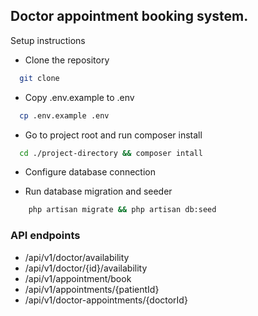 
## Doctor appointment booking system.

Setup instructions

- Clone the repository
```bash
  git clone 
```
- Copy .env.example to .env
```bash
  cp .env.example .env 
```
- Go to project root and run composer install
```bash
  cd ./project-directory && composer intall
```
- Configure database connection

- Run database migration and seeder
```bash
    php artisan migrate && php artisan db:seed
```

### API endpoints
- /api/v1/doctor/availability
- /api/v1/doctor/{id}/availability
- /api/v1/appointment/book
- /api/v1/appointments/{patientId}
- /api/v1/doctor-appointments/{doctorId}
